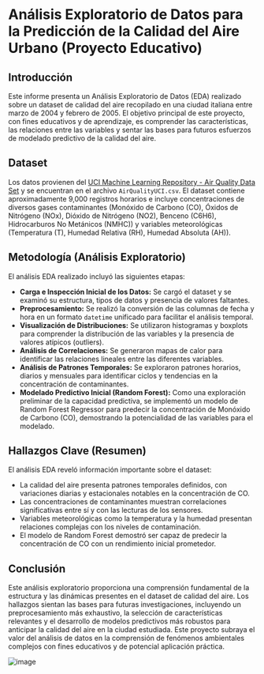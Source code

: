 # Análisis Exploratorio de Datos para la Predicción de la Calidad del Aire Urbano (Proyecto Educativo)

## Introducción

Este informe presenta un Análisis Exploratorio de Datos (EDA) realizado sobre un dataset de calidad del aire recopilado en una ciudad italiana entre marzo de 2004 y febrero de 2005. El objetivo principal de este proyecto, con fines educativos y de aprendizaje, es comprender las características, las relaciones entre las variables y sentar las bases para futuros esfuerzos de modelado predictivo de la calidad del aire.

## Dataset

Los datos provienen del [UCI Machine Learning Repository - Air Quality Data Set](https://archive.ics.uci.edu/dataset/360/air+quality) y se encuentran en el archivo `AirQualityUCI.csv`. El dataset contiene aproximadamente 9,000 registros horarios e incluye concentraciones de diversos gases contaminantes (Monóxido de Carbono (CO), Óxidos de Nitrógeno (NOx), Dióxido de Nitrógeno (NO2), Benceno (C6H6), Hidrocarburos No Metánicos (NMHC)) y variables meteorológicas (Temperatura (T), Humedad Relativa (RH), Humedad Absoluta (AH)).

## Metodología (Análisis Exploratorio)

El análisis EDA realizado incluyó las siguientes etapas:

* **Carga e Inspección Inicial de los Datos:** Se cargó el dataset y se examinó su estructura, tipos de datos y presencia de valores faltantes.
* **Preprocesamiento:** Se realizó la conversión de las columnas de fecha y hora en un formato `datetime` unificado para facilitar el análisis temporal.
* **Visualización de Distribuciones:** Se utilizaron histogramas y boxplots para comprender la distribución de las variables y la presencia de valores atípicos (outliers).
* **Análisis de Correlaciones:** Se generaron mapas de calor para identificar las relaciones lineales entre las diferentes variables.
* **Análisis de Patrones Temporales:** Se exploraron patrones horarios, diarios y mensuales para identificar ciclos y tendencias en la concentración de contaminantes.
* **Modelado Predictivo Inicial (Random Forest):** Como una exploración preliminar de la capacidad predictiva, se implementó un modelo de Random Forest Regressor para predecir la concentración de Monóxido de Carbono (CO), demostrando la potencialidad de las variables para el modelado.

## Hallazgos Clave (Resumen)

El análisis EDA reveló información importante sobre el dataset:

* La calidad del aire presenta patrones temporales definidos, con variaciones diarias y estacionales notables en la concentración de CO.
* Las concentraciones de contaminantes muestran correlaciones significativas entre sí y con las lecturas de los sensores.
* Variables meteorológicas como la temperatura y la humedad presentan relaciones complejas con los niveles de contaminación.
* El modelo de Random Forest demostró ser capaz de predecir la concentración de CO con un rendimiento inicial prometedor.

## Conclusión

Este análisis exploratorio proporciona una comprensión fundamental de la estructura y las dinámicas presentes en el dataset de calidad del aire. Los hallazgos sientan las bases para futuras investigaciones, incluyendo un preprocesamiento más exhaustivo, la selección de características relevantes y el desarrollo de modelos predictivos más robustos para anticipar la calidad del aire en la ciudad estudiada. Este proyecto subraya el valor del análisis de datos en la comprensión de fenómenos ambientales complejos con fines educativos y de potencial aplicación práctica.




![image](https://github.com/user-attachments/assets/b4f27044-69ae-485d-8ff4-fdadba88a986)
